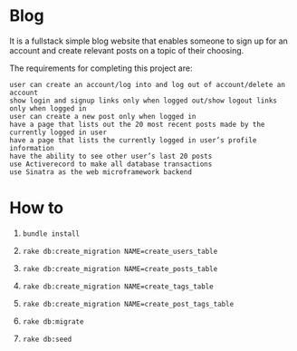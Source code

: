 # Blog

It is a fullstack simple blog website that enables someone to sign up for an account and create relevant posts on a topic of their choosing.

The requirements for completing this project are:

    user can create an account/log into and log out of account/delete an account
    show login and signup links only when logged out/show logout links only when logged in
    user can create a new post only when logged in
    have a page that lists out the 20 most recent posts made by the currently logged in user
    have a page that lists the currently logged in user’s profile information
    have the ability to see other user’s last 20 posts
    use Activerecord to make all database transactions
    use Sinatra as the web microframework backend


# How to

1. `bundle install`

1. `rake db:create_migration NAME=create_users_table`

1. `rake db:create_migration NAME=create_posts_table`

1. `rake db:create_migration NAME=create_tags_table`

1. `rake db:create_migration NAME=create_post_tags_table`

1. `rake db:migrate`

1. `rake db:seed`